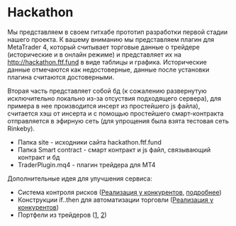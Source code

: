# Hackathon

Мы представляем в своем гитхабе прототип разработки первой стадии нашего проекта. К вашему вниманию мы представляем плагин для MetaTrader 4, который считывает торговые данные о трейдере (исторические и в онлайн режиме) и представляет их на http://hackathon.ftf.fund в виде таблицы и графика. Исторические данные отмечаются как недостоверные, данные после установки плагина считаются достоверными.

Вторая часть представляет собой бд (к сожалению развернутую исключительно локально из-за отсуствия подходящего сервера), для примера в нее производится инсерт из простейшего js файла), считается хэш от инсерта и с помощью простейшего смарт-контракта отправляется в эфирную сеть (для упрощения была взята тестовая сеть Rinkeby).

* Папка site - исходники сайта hackathon.ftf.fund
* Папка Smart contract - смарт контракт и js файл, связывающий контракт и бд
* TraderPlugin.mq4 - плагин трейдера для MT4

Дополнительные идея для улучшения сервиса:
- Система контроля рисков ([Реализация у конкурентов](https://ru.zulutrade.com/autoprotect-your-account), [подробнее](https://ru.zulutrade.com/zuluguard-guide))
- Конструкции if..then для автоматизации торговли ([Реализация у конкурентов](https://ru.zulutrade.com/automated-trading))
- Портфели из трейдеров  ([1](https://www.etoro.com/en/copyfunds/), [2](https://www.etoro.com/en/copyfunds-partners/))
